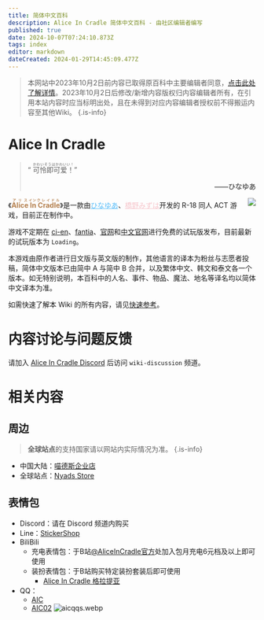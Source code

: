 ```yaml
---
title: 简体中文百科
description: Alice In Cradle 简体中文百科 - 由社区编辑者编写
published: true
date: 2024-10-07T07:24:10.873Z
tags: index
editor: markdown
dateCreated: 2024-01-29T14:45:09.477Z
---
```


<!-- 此页用于引用的图片/链接 -->
[fantia]: https://fantia.jp/fanclubs/24531
[ci-en]: https://ci-en.dlsite.com/creator/12611
[官网]: https://get.aliceincradle.dev
[中文官网]: https://cn.aliceincradle.com

> 本网站中2023年10月2日前内容已取得原百科中主要编辑者同意，[点击此处了解详情](https://t.bilibili.com/847892334568800257)。2023年10月2日后修改/新增内容版权归内容编辑者所有，在引用本站内容时应当标明出处，且在未得到对应内容编辑者授权前不得搬运内容至其他Wiki。
{.is-info}

# Alice In Cradle
 
> “ <ruby>可怜即可爱！<rt>かわいそうはかわいい！</rt></ruby>”<p style="text-align: right;">**——ひなゆあ**</p>

<img style="float: right;" src="/assets/global/hello.png"/>《**<ruby style="color: #b47f4d;">Alice<rt>アリス</rt>&nbsp;In<rt>イン</rt>&nbsp;Cradle<rt>クレイドル</rt></ruby>**》是一款由<a href="https://twitter.com/hinayua_r18" target="_blank" style="color: #56bcf9;" lang="ja">ひなゆあ</a>、<a href="https://twitter.com/HashinoMizuha" target="_blank" style="color: #f6c5cb;" lang="ja">橋野みずは</a>开发的 R-18 同人 ACT 游戏，目前正在制作中。

游戏不定期在 [ci-en]、[fantia]、[官网]和[中文官网]进行免费的试玩版发布，目前最新的试玩版本为 <code id="aic_zip_verdis_global_windows">Loading</code>。

本游戏由原作者进行日文版与英文版的制作，其他语言的译本为粉丝与志愿者投稿，简体中文版本已由简中 A 与简中 B 合并，以及繁体中文、韩文和泰文各一个版本。如无特别说明，本百科中的人名、事件、物品、魔法、地名等译名均以简体中文译本为准。

如需快速了解本 Wiki 的所有内容，请见[快速参考](/zh/nav)。

# 内容讨论与问题反馈
请加入 [Alice In Cradle Discord](https://go.aliceincradle.com/discord) 后访问 `wiki-discussion` 频道。

# 相关内容
## 周边
> **全球站点**的支持国家请以网站内实际情况为准。
{.is-info}
- 中国大陆：[喵德斯企业店](https://nyads.taobao.com/search.htm?search=y&keyword=aliceincradle)
- 全球站点：[Nyads Store](https://nyads.net/collections/aliceincradle)
## 表情包
- Discord：请在 Discord 频道内购买
- Line：[StickerShop](https://store.line.me/stickershop/product/25649586)
- BiliBili
  - 充电表情包：于B站[@AliceInCradle官方](https://space.bilibili.com/3493078251866300)处加入包月充电6元档及以上即可使用
  - 装扮表情包：于B站购买特定装扮套装后即可使用
    - [Alice In Cradle 格拉提亚](https://www.bilibili.com/h5/mall/suit/detail?navhide=1&id=217831701)
- QQ：
  - [AIC](https://zb.vip.qq.com/hybrid/emoticonmall/detail?id=238796)
  - [AIC02](https://zb.vip.qq.com/hybrid/emoticonmall/detail?id=238966)
![aicqqs.webp](https://cdn.sa.net/2024/05/25/Gt49iIV6FK7rNjn.webp)